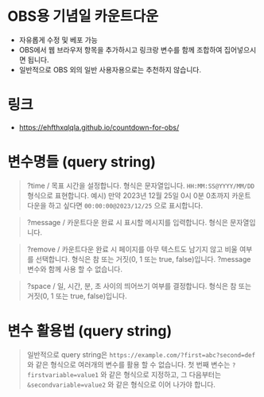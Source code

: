 # OBS용 기념일 카운트다운

- 자유롭게 수정 및 베포 가능
- OBS에서 웹 브라우저 항목을 추가하시고 링크랑 변수를 함께 조합하여 집어넣으시면 됩니다.
- 일반적으로 OBS 외의 일반 사용자용으로는 추천하지 않습니다.

# 링크
- https://ehfthxqlqla.github.io/countdown-for-obs/

# 변수명들 (query string)
> ?time     / 목표 시간을 설정합니다. 형식은 문자열입니다. `HH:MM:SS@YYYY/MM/DD` 형식으로 표현합니다. 예시) 만약 2023년 12월 25일 0시 0분 0초까지 카운트 다운을 하고 싶다면 `00:00:00@2023/12/25` 으로 표시합니다.

> ?message  / 카운트다운 완료 시 표시할 메시지를 입력합니다. 형식은 문자열입니다.

> ?remove   / 카운트다운 완료 시 페이지를 아무 텍스트도 남기지 않고 비울 여부를 선택합니다. 형식은 참 또는 거짓(0, 1 또는 true, false)입니다. ?message 변수와 함께 사용 할 수 없습니다.

> ?space    / 일, 시간, 분, 초 사이의 띄어쓰기 여부를 결정합니다. 형식은 참 또는 거짓(0, 1 또는 true, false)입니다.

# 변수 활용법 (query string)
> 일반적으로 query string은 `https://example.com/?first=abc?second=def` 와 같은 형식으로 여러개의 변수를 활용 할 수 없습니다. 첫 번째 변수는 `?firstvariable=value1` 와 같은 형식으로 지정하고, 그 다음부터는 `&secondvariable=value2` 와 같은 형식으로 이어 나가야 합니다.
